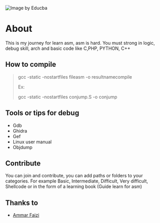 ![Image by Educba](https://cdn.educba.com/academy/wp-content/uploads/2019/10/Assembly-Language-vs-Machine-Language-1.png.webp "Image by Educba")
# About

This is my journey for learn asm, asm is hard. You must strong in logic, debug skill, arch and basic code like C,PHP, PYTHON, C++  

## How to compile

> gcc -static -nostartfiles fileasm -o resultnamecompile
> 
> Ex:
> 
> gcc -static -nostartfiles conjump.S -o conjump

## Tools or tips for debug 

- Gdb
- Ghidra 
- Gef
- Linux user manual
- Objdump

## Contribute

You can join and contribute, you can add paths or folders to your categories. For example Basic, Intermediate, Difficult, Very difficult, Shellcode or in the form of a learning book (Guide learn for asm)

## Thanks to

- [Ammar Faizi](https://github.com/ammarfaizi2)
